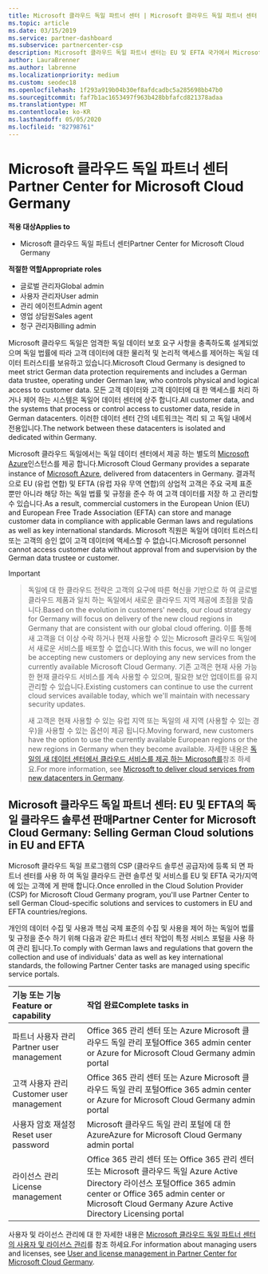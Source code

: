 ```yaml
---
title: Microsoft 클라우드 독일 파트너 센터 | Microsoft 클라우드 독일 파트너 센터
ms.topic: article
ms.date: 03/15/2019
ms.service: partner-dashboard
ms.subservice: partnercenter-csp
description: Microsoft 클라우드 독일 파트너 센터는 EU 및 EFTA 국가에서 Microsoft 클라우드 솔루션을 고객에 게 제공 하려는 Microsoft 파트너를 위한 비즈니스 포털입니다.
author: LauraBrenner
ms.author: labrenne
ms.localizationpriority: medium
ms.custom: seodec18
ms.openlocfilehash: 1f293a919b04b30ef8afdcadbc5a285698bb47b0
ms.sourcegitcommit: faf7b1ac1653497f963b428bbfafcd821378adaa
ms.translationtype: MT
ms.contentlocale: ko-KR
ms.lasthandoff: 05/05/2020
ms.locfileid: "82798761"
---
```

# <a name="partner-center-for-microsoft-cloud-germany"></a><span data-ttu-id="6e8c1-103">Microsoft 클라우드 독일 파트너 센터</span><span class="sxs-lookup"><span data-stu-id="6e8c1-103">Partner Center for Microsoft Cloud Germany</span></span>

<span data-ttu-id="6e8c1-104">**적용 대상**</span><span class="sxs-lookup"><span data-stu-id="6e8c1-104">**Applies to**</span></span>

-  <span data-ttu-id="6e8c1-105">Microsoft 클라우드 독일 파트너 센터</span><span class="sxs-lookup"><span data-stu-id="6e8c1-105">Partner Center for Microsoft Cloud Germany</span></span>

<span data-ttu-id="6e8c1-106">**적절한 역할**</span><span class="sxs-lookup"><span data-stu-id="6e8c1-106">**Appropriate roles**</span></span>
-   <span data-ttu-id="6e8c1-107">글로벌 관리자</span><span class="sxs-lookup"><span data-stu-id="6e8c1-107">Global admin</span></span>
-   <span data-ttu-id="6e8c1-108">사용자 관리자</span><span class="sxs-lookup"><span data-stu-id="6e8c1-108">User admin</span></span>
-   <span data-ttu-id="6e8c1-109">관리 에이전트</span><span class="sxs-lookup"><span data-stu-id="6e8c1-109">Admin agent</span></span>
-   <span data-ttu-id="6e8c1-110">영업 상담원</span><span class="sxs-lookup"><span data-stu-id="6e8c1-110">Sales agent</span></span>
-   <span data-ttu-id="6e8c1-111">청구 관리자</span><span class="sxs-lookup"><span data-stu-id="6e8c1-111">Billing admin</span></span>

<span data-ttu-id="6e8c1-112">Microsoft 클라우드 독일은 엄격한 독일 데이터 보호 요구 사항을 충족하도록 설계되었으며 독일 법률에 따라 고객 데이터에 대한 물리적 및 논리적 액세스를 제어하는 독일 데이터 트러스티를 보유하고 있습니다.</span><span class="sxs-lookup"><span data-stu-id="6e8c1-112">Microsoft Cloud Germany is designed to meet strict German data protection requirements and includes a German data trustee, operating under German law, who controls physical and logical access to customer data.</span></span> <span data-ttu-id="6e8c1-113">모든 고객 데이터와 고객 데이터에 대 한 액세스를 처리 하거나 제어 하는 시스템은 독일어 데이터 센터에 상주 합니다.</span><span class="sxs-lookup"><span data-stu-id="6e8c1-113">All customer data, and the systems that process or control access to customer data, reside in German datacenters.</span></span> <span data-ttu-id="6e8c1-114">이러한 데이터 센터 간의 네트워크는 격리 되 고 독일 내에서 전용입니다.</span><span class="sxs-lookup"><span data-stu-id="6e8c1-114">The network between these datacenters is isolated and dedicated within Germany.</span></span>

<span data-ttu-id="6e8c1-115">Microsoft 클라우드 독일에서는 독일 데이터 센터에서 제공 하는 별도의 [Microsoft Azure](https://go.microsoft.com/fwlink/?linkid=847992)인스턴스를 제공 합니다.</span><span class="sxs-lookup"><span data-stu-id="6e8c1-115">Microsoft Cloud Germany provides a separate instance of [Microsoft Azure](https://go.microsoft.com/fwlink/?linkid=847992), delivered from datacenters in Germany.</span></span> <span data-ttu-id="6e8c1-116">결과적으로 EU (유럽 연합) 및 EFTA (유럽 자유 무역 연합)의 상업적 고객은 주요 국제 표준 뿐만 아니라 해당 하는 독일 법률 및 규정을 준수 하 여 고객 데이터를 저장 하 고 관리할 수 있습니다.</span><span class="sxs-lookup"><span data-stu-id="6e8c1-116">As a result, commercial customers in the European Union (EU) and European Free Trade Association (EFTA) can store and manage customer data in compliance with applicable German laws and regulations as well as key international standards.</span></span> <span data-ttu-id="6e8c1-117">Microsoft 직원은 독일어 데이터 트러스티 또는 고객의 승인 없이 고객 데이터에 액세스할 수 없습니다.</span><span class="sxs-lookup"><span data-stu-id="6e8c1-117">Microsoft personnel cannot access customer data without approval from and supervision by the German data trustee or customer.</span></span>

> [!IMPORTANT]

> <span data-ttu-id="6e8c1-118">독일에 대 한 클라우드 전략은 고객의 요구에 따른 혁신을 기반으로 하 여 글로벌 클라우드 제품과 일치 하는 독일에서 새로운 클라우드 지역 제공에 초점을 맞춥니다.</span><span class="sxs-lookup"><span data-stu-id="6e8c1-118">Based on the evolution in customers' needs, our cloud strategy for Germany will focus on delivery of the new cloud regions in Germany that are consistent with our global cloud offering.</span></span> <span data-ttu-id="6e8c1-119">이를 통해 새 고객을 더 이상 수락 하거나 현재 사용할 수 있는 Microsoft 클라우드 독일에서 새로운 서비스를 배포할 수 없습니다.</span><span class="sxs-lookup"><span data-stu-id="6e8c1-119">With this focus, we will no longer be accepting new customers or deploying any new services from the currently available Microsoft Cloud Germany.</span></span> <span data-ttu-id="6e8c1-120">기존 고객은 현재 사용 가능한 현재 클라우드 서비스를 계속 사용할 수 있으며, 필요한 보안 업데이트를 유지 관리할 수 있습니다.</span><span class="sxs-lookup"><span data-stu-id="6e8c1-120">Existing customers can continue to use the current cloud services available today, which we'll maintain with necessary security updates.</span></span> 
> 
> <span data-ttu-id="6e8c1-121">새 고객은 현재 사용할 수 있는 유럽 지역 또는 독일의 새 지역 (사용할 수 있는 경우)을 사용할 수 있는 옵션이 제공 됩니다.</span><span class="sxs-lookup"><span data-stu-id="6e8c1-121">Moving forward, new customers have the option to use the currently available European regions or the new regions in Germany when they become available.</span></span> <span data-ttu-id="6e8c1-122">자세한 내용은 [독일의 새 데이터 센터에서 클라우드 서비스를 제공 하는 Microsoft를](https://news.microsoft.com/europe/2018/08/31/microsoft-to-deliver-cloud-services-from-new-datacentres-in-germany-in-2019-to-meet-evolving-customer-needs/)참조 하세요.</span><span class="sxs-lookup"><span data-stu-id="6e8c1-122">For more information, see [Microsoft to deliver cloud services from new datacenters in Germany](https://news.microsoft.com/europe/2018/08/31/microsoft-to-deliver-cloud-services-from-new-datacentres-in-germany-in-2019-to-meet-evolving-customer-needs/).</span></span> 

## <a name="partner-center-for-microsoft-cloud-germany-selling-german-cloud-solutions-in-eu-and-efta"></a><span data-ttu-id="6e8c1-123">Microsoft 클라우드 독일 파트너 센터: EU 및 EFTA의 독일 클라우드 솔루션 판매</span><span class="sxs-lookup"><span data-stu-id="6e8c1-123">Partner Center for Microsoft Cloud Germany: Selling German Cloud solutions in EU and EFTA</span></span>

<span data-ttu-id="6e8c1-124">Microsoft 클라우드 독일 프로그램의 CSP (클라우드 솔루션 공급자)에 등록 되 면 파트너 센터를 사용 하 여 독일 클라우드 관련 솔루션 및 서비스를 EU 및 EFTA 국가/지역에 있는 고객에 게 판매 합니다.</span><span class="sxs-lookup"><span data-stu-id="6e8c1-124">Once enrolled in the Cloud Solution Provider (CSP) for Microsoft Cloud Germany program, you'll use Partner Center to sell German Cloud-specific solutions and services to customers in EU and EFTA countries/regions.</span></span> 

<span data-ttu-id="6e8c1-125">개인의 데이터 수집 및 사용과 핵심 국제 표준의 수집 및 사용을 제어 하는 독일어 법률 및 규정을 준수 하기 위해 다음과 같은 파트너 센터 작업이 특정 서비스 포털을 사용 하 여 관리 됩니다.</span><span class="sxs-lookup"><span data-stu-id="6e8c1-125">To comply with German laws and regulations that govern the collection and use of individuals' data as well as key international standards, the following Partner Center tasks are managed using specific service portals.</span></span> 

<span data-ttu-id="6e8c1-126">기능 또는 기능</span><span class="sxs-lookup"><span data-stu-id="6e8c1-126">Feature or capability</span></span> | <span data-ttu-id="6e8c1-127">작업 완료</span><span class="sxs-lookup"><span data-stu-id="6e8c1-127">Complete tasks in</span></span>
:--- | :---
<span data-ttu-id="6e8c1-128">파트너 사용자 관리</span><span class="sxs-lookup"><span data-stu-id="6e8c1-128">Partner user management</span></span> | <span data-ttu-id="6e8c1-129">Office 365 관리 센터 또는 Azure Microsoft 클라우드 독일 관리 포털</span><span class="sxs-lookup"><span data-stu-id="6e8c1-129">Office 365 admin center or Azure for Microsoft Cloud Germany admin portal</span></span>
<span data-ttu-id="6e8c1-130">고객 사용자 관리</span><span class="sxs-lookup"><span data-stu-id="6e8c1-130">Customer user management</span></span> | <span data-ttu-id="6e8c1-131">Office 365 관리 센터 또는 Azure Microsoft 클라우드 독일 관리 포털</span><span class="sxs-lookup"><span data-stu-id="6e8c1-131">Office 365 admin center or Azure for Microsoft Cloud Germany admin portal</span></span>
<span data-ttu-id="6e8c1-132">사용자 암호 재설정</span><span class="sxs-lookup"><span data-stu-id="6e8c1-132">Reset user password</span></span> | <span data-ttu-id="6e8c1-133">Microsoft 클라우드 독일 관리 포털에 대 한 Azure</span><span class="sxs-lookup"><span data-stu-id="6e8c1-133">Azure for Microsoft Cloud Germany admin portal</span></span>
<span data-ttu-id="6e8c1-134">라이선스 관리</span><span class="sxs-lookup"><span data-stu-id="6e8c1-134">License management</span></span> | <span data-ttu-id="6e8c1-135">Office 365 관리 센터 또는 Office 365 관리 센터 또는 Microsoft 클라우드 독일 Azure Active Directory 라이선스 포털</span><span class="sxs-lookup"><span data-stu-id="6e8c1-135">Office 365 admin center or Office 365 admin center or Microsoft Cloud Germany Azure Active Directory Licensing portal</span></span>


<span data-ttu-id="6e8c1-136">사용자 및 라이선스 관리에 대 한 자세한 내용은 [Microsoft 클라우드 독일 파트너 센터의 사용자 및 라이선스 관리](user-management-in-partner-center-for-microsoft-cloud-germany.md)를 참조 하세요.</span><span class="sxs-lookup"><span data-stu-id="6e8c1-136">For information about managing users and licenses, see [User and license management in Partner Center for Microsoft Cloud Germany](user-management-in-partner-center-for-microsoft-cloud-germany.md).</span></span>


